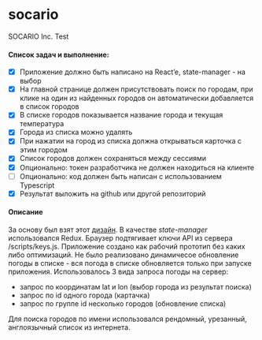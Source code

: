 # socario
SOCARIO Inc. Test

#### Список задач и выполнение:

- [x] Приложение должно быть написано на React’e, state-manager - на выбор
- [x] На главной странице должен присутствовать поиск по городам, при клике на один из найденных городов он автоматически добавляется в список городов
- [x] В списке городов показывается название города и текущая температура
- [x] Города из списка можно удалять
- [x] При нажатии на город из списка должна открываться карточка с этим городом
- [x] Список городов должен сохраняться между сессиями
- [x] Опционально: токен разработчика не должен находиться на клиенте
- [ ] Опционально: код должен быть написан с использованием Typescript
- [x] Результат выложить на github или другой репозиторий

#### Описание

За основу был взят этот [дизайн](https://www.figma.com/file/H5Vlo8RDtFN8l4Mwm26g6y/Minimal-Weather-App). В качестве _state-manager_ использовался Redux. Браузер подтягивает ключи API из сервера /scripts/keys.js. Приложение создано как рабочий прототип без каких либо оптимизаций. Не было реализовано динамичесое обновление погоды в списке - вся погода в списке обновляется только при запуске приложения. Использовалось 3 вида запроса погоды на сервер:
* запрос по координатам lat и lon (выбор города из результат поиска)
* запрос по id одного города (картачка)
* запрос по группе id несколько городов (обновление списка)

Для поиска городов по имени использовался рендомный, урезанный, англоязычный список из интернета.
